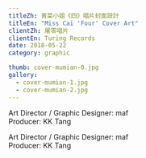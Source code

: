 ```yaml
---
titleZh: 青菜小姐《四》唱片封面設計
titleEn: "Miss Cai 'Four' Cover Art"
clientZh: 屠零唱片
clientEn: Turing Records
date: 2018-05-22
category: graphic

thumb: cover-mumian-0.jpg
gallery:
  - cover-mumian-1.jpg
  - cover-mumian-2.jpg
---
```


Art Director / Graphic Designer: maf<br/>
Producer: KK Tang

<!-- lang -->

Art Director / Graphic Designer: maf<br/>
Producer: KK Tang

